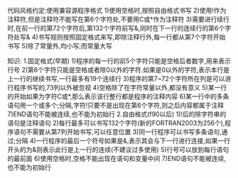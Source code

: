 代码风格约定:使用兼容源程序格式
    1)使用空格时,按照自由格式书写
    2)使用!作为注释符,但是注释符不能写在第6个字符处,不要用C或*作为注释符
    3)需要进行续行时,在前一行的第72个字符后,第132个字符前写&,同时在下一行的连续行的第6个字符处写&
    4)书写规则按照固定格式来写,即除注释行外,每一行都从第7个字符开始书写
    5)除了常量外,均小写;而常量大写

知识:
    1.固定格式(早期)
        1)程序的每一行的前5个字符只能是空格后者数字,用来表示行号
        2)第6个字符只能是空格或者除0以外的字符.如果是0以外的字符,表示本行是上一行的继续书写,一行最多有19个连续行
        3)程序的第7~72个字符所在列是可以进行程序书写的,73列以外被忽视
        4)空格除了在字符常量以外,都没有意义
        5)某一行的开始如果为字符C或*,那么表示该行整行都是程序的注释内容
        6)某一行中的多条语句用一个或多个;分隔,字符!只要不是出现在第6个字符,则之后内容都属于注释
        7)END语句不能被连续,也不能为初始行
    2.自由格式(f90以后)
        1)!后的除字符串的语句是注释语句
        2)每行最多可以书写132个字符(新的FORTRAN2003为256个),程序语句不需要从第7列开始书写,可以任意位置
        3)同一行程序可以书写多条语句,通过;分隔
        4)一行程序的最后一个符号如果是&,表示其会与下一行进行连接,如果一行开头的为&则表示此行是上一行的连续(不建议过多使用)
        5)行号可以放到每行语句的最前面
        6)使用空格时,空格不能出现在语句和变量中间
        7)END语句不能被连续,也不能为初始行
